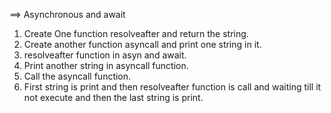 
==> Asynchronous and await

1. Create One function resolveafter and return the string.
2. Create another function asyncall and print one string in it.
3. resolveafter function in asyn and await.
4. Print another string in asyncall function.
5. Call the asyncall function.
6. First string is print and then resolveafter function is call and waiting till it not execute and then the last string is print.

